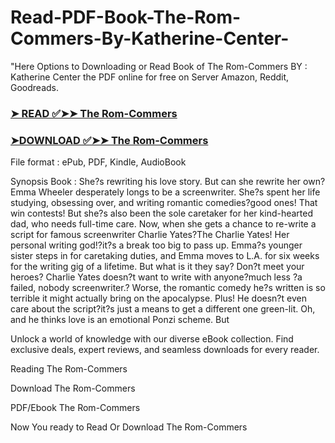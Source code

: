 # Read-PDF-Book-The-Rom-Commers-By-Katherine-Center-

"Here Options to Downloading or Read Book of The Rom-Commers BY : Katherine Center the PDF online for free on Server Amazon, Reddit, Goodreads.

### [➤ READ ✅➤➤ The Rom-Commers](https://en.ebooksteach.xyz/?book=195790586-the-rom-commers)
### [➤DOWNLOAD ✅➤➤ The Rom-Commers](https://en.ebooksteach.xyz/?book=195790586-the-rom-commers)

File format : ePub, PDF, Kindle, AudioBook

Synopsis Book : She?s rewriting his love story. But can she rewrite her own? Emma Wheeler desperately longs to be a screenwriter. She?s spent her life studying, obsessing over, and writing romantic comedies?good ones! That win contests! But she?s also been the sole caretaker for her kind-hearted dad, who needs full-time care. Now, when she gets a chance to re-write a script for famous screenwriter Charlie Yates?The Charlie Yates! Her personal writing god!?it?s a break too big to pass up. Emma?s younger sister steps in for caretaking duties, and Emma moves to L.A. for six weeks for the writing gig of a lifetime. But what is it they say? Don?t meet your heroes? Charlie Yates doesn?t want to write with anyone?much less ?a failed, nobody screenwriter.? Worse, the romantic comedy he?s written is so terrible it might actually bring on the apocalypse. Plus! He doesn?t even care about the script?it?s just a means to get a different one green-lit. Oh, and he thinks love is an emotional Ponzi scheme. But 

Unlock a world of knowledge with our diverse eBook collection. Find exclusive deals, expert reviews, and seamless downloads for every reader.

Reading The Rom-Commers

Download The Rom-Commers

PDF/Ebook The Rom-Commers

Now You ready to Read Or Download The Rom-Commers
